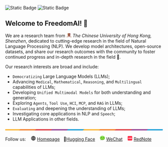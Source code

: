 ![Static Badge](https://img.shields.io/badge/Stars-10.2k-blue?style=social&logo=github)
![Static Badge](https://img.shields.io/badge/Forks-1.4k-blue?style=social&logo=github)

## Welcome to FreedomAI! 👋

We are a research team from ![Homepage logo](./cuhksz-logo.png) *The Chinese University of Hong Kong, Shenzhen*, dedicated to cutting-edge research in the field of Natural Language Processing (NLP). We develop model architectures, open-source datasets, and share our research outcomes with the community to foster continued progress and in-depth research in the field 🚀. 

Our research interests are broad and include:

- `Democratizing` Large Language Models (LLMs);
- Advancing `Medical`, `Mathematical`, `Reasoning`, and `Multilingual` capabilities of LLMs;
- Developing `Unified Multimodal Models` for both understanding and generation;
- Exploring `Agents`, `Tool Use`, `HCI`, `MCP`, and `RAG` in LLMs;
- `Evaluating` and deepening the understanding of LLMs;
- Investigating core applications in NLP and `Speech`;
- LLM Applications in other fields.

 ![](https://github.com/WangRongsheng/CareGPT/blob/main/assets/images/hx.png?raw=true)

 Follow us: &nbsp;&nbsp;  ![Homepage logo](./homepage-logo.jpg) [Homepage](https://freedomintelligence.github.io/) &nbsp;&nbsp;🤗[Hugging Face](https://huggingface.co/FreedomIntelligence) &nbsp;&nbsp; ![WeChat logo](./wechat.png) [WeChat](./freedomai.jpg) &nbsp;&nbsp; ![RedNote logo](./xiaohongshu-logo.png) [RedNote](https://www.xiaohongshu.com/user/profile/683e7dcc000000001d009399) &nbsp;&nbsp;


